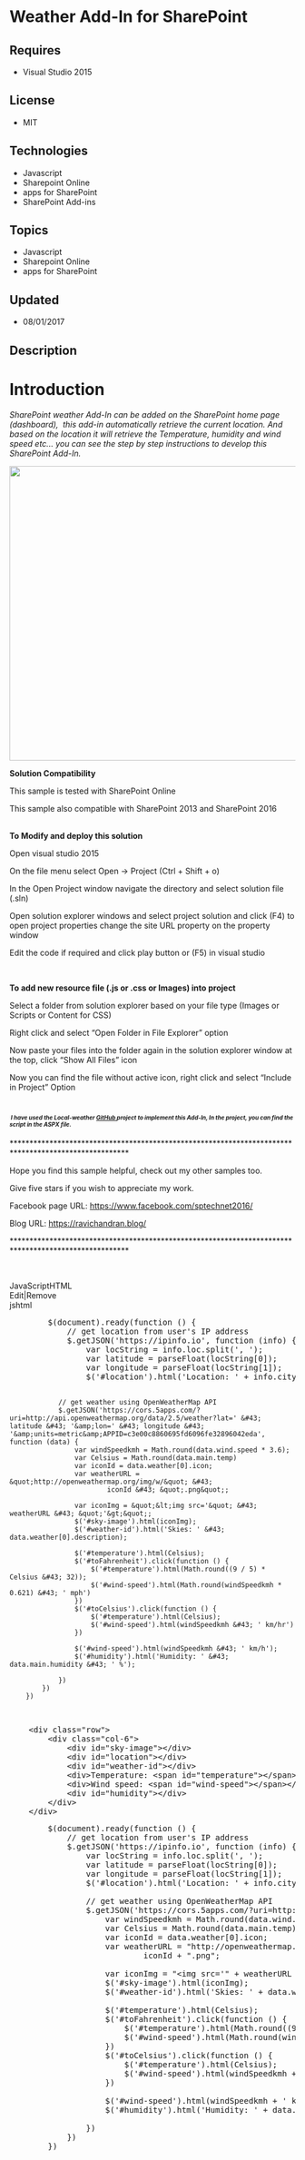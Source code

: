# Weather Add-In for SharePoint
## Requires
- Visual Studio 2015
## License
- MIT
## Technologies
- Javascript
- Sharepoint Online
- apps for SharePoint
- SharePoint Add-ins
## Topics
- Javascript
- Sharepoint Online
- apps for SharePoint
## Updated
- 08/01/2017
## Description

<h1>Introduction</h1>
<p><em>SharePoint weather Add-In can be added on the SharePoint home page (dashboard), &nbsp;this add-in automatically retrieve the current location. And based on the location it will retrieve the Temperature, humidity and wind speed etc...&nbsp;you can see
 the step by step instructions to develop this SharePoint Add-In.</em></p>
<p><img id="176410" src="176410-weather%20addin.jpg" alt="" width="611" height="519"></p>
<p><strong>Solution Compatibility</strong></p>
<p>This sample is tested with SharePoint Online</p>
<p>This sample also compatible with SharePoint 2013 and SharePoint 2016</p>
<p><br>
<strong>To Modify and deploy this solution</strong></p>
<p>Open visual studio 2015</p>
<p>On the file menu select Open -&gt; Project (Ctrl &#43; Shift &#43; o)</p>
<p>In the Open Project window navigate the directory and select solution file (.sln)</p>
<p>Open solution explorer windows and select project solution and click (F4) to open project properties change the site URL property on the property window&nbsp;</p>
<p>Edit the code if required and click play button or (F5) in visual studio&nbsp;</p>
<p>&nbsp;</p>
<p><strong>To add new resource file (.js or .css or Images) into project</strong></p>
<p>Select a folder from solution explorer based on your file type (Images or Scripts or Content for CSS)</p>
<p>Right click and select &ldquo;Open Folder in File Explorer&rdquo; option</p>
<p>Now paste your files into the folder again in the solution explorer window at the top, click &ldquo;Show All Files&rdquo; icon</p>
<p>Now you can find the file without active icon, right click and select &ldquo;Include in Project&rdquo; Option</p>
<h1><em style="font-size:10px">&nbsp;I have used the Local-weather <a rel="noopener" href="https://github.com/joshuadelosreyes/local-weather/" target="_blank">
GitHub&nbsp;</a>project to implement this Add-In, In the project, you can find the script in the ASPX file.</em></h1>
<p>*****************************************************************************************************</p>
<p>Hope you find this sample helpful, check out my other samples too.</p>
<p>Give five stars if you wish to appreciate my work.</p>
<p>Facebook page URL:&nbsp;<a title="https://www.facebook.com/sptechnet2016/" href="https://www.facebook.com/sptechnet2016/" target="_blank">https://www.facebook.com/sptechnet2016/</a></p>
<p>Blog URL:&nbsp;<a title="ravichandran.blog" href="https://code.msdn.microsoft.com/Text-to-speech-Add-In-for-af5abf7f/ravichandran.blog" target="_blank">https://ravichandran.blog/</a></p>
<p>*****************************************************************************************************</p>
<p>&nbsp;</p>
<div class="scriptcode">
<div class="pluginEditHolder" pluginCommand="mceScriptCode">
<div class="title"><span>JavaScript</span><span>HTML</span></div>
<div class="pluginLinkHolder"><span class="pluginEditHolderLink">Edit</span>|<span class="pluginRemoveHolderLink">Remove</span></div>
<span class="hidden">js</span><span class="hidden">html</span>
<pre class="hidden">        $(document).ready(function () {
            // get location from user's IP address
            $.getJSON('https://ipinfo.io', function (info) {
                var locString = info.loc.split(', ');
                var latitude = parseFloat(locString[0]);
                var longitude = parseFloat(locString[1]);
                $('#location').html('Location: ' &#43; info.city &#43; ', ' &#43; info.region &#43; ', ' &#43; info.country)

                // get weather using OpenWeatherMap API
                $.getJSON('https://cors.5apps.com/?uri=http://api.openweathermap.org/data/2.5/weather?lat=' &#43; latitude &#43; '&amp;lon=' &#43; longitude &#43; '&amp;units=metric&amp;APPID=c3e00c8860695fd6096fe32896042eda', function (data) {
                    var windSpeedkmh = Math.round(data.wind.speed * 3.6);
                    var Celsius = Math.round(data.main.temp)
                    var iconId = data.weather[0].icon;
                    var weatherURL = &quot;http://openweathermap.org/img/w/&quot; &#43;
                            iconId &#43; &quot;.png&quot;;

                    var iconImg = &quot;&lt;img src='&quot; &#43; weatherURL &#43; &quot;'&gt;&quot;;
                    $('#sky-image').html(iconImg);
                    $('#weather-id').html('Skies: ' &#43; data.weather[0].description);

                    $('#temperature').html(Celsius);
                    $('#toFahrenheit').click(function () {
                        $('#temperature').html(Math.round((9 / 5) * Celsius &#43; 32));
                        $('#wind-speed').html(Math.round(windSpeedkmh * 0.621) &#43; ' mph')
                    })
                    $('#toCelsius').click(function () {
                        $('#temperature').html(Celsius);
                        $('#wind-speed').html(windSpeedkmh &#43; ' km/hr')
                    })

                    $('#wind-speed').html(windSpeedkmh &#43; ' km/h');
                    $('#humidity').html('Humidity: ' &#43; data.main.humidity &#43; ' %');

                })
            })
        })
</pre>
<pre class="hidden">    &lt;div class=&quot;row&quot;&gt;
        &lt;div class=&quot;col-6&quot;&gt;
            &lt;div id=&quot;sky-image&quot;&gt;&lt;/div&gt;
            &lt;div id=&quot;location&quot;&gt;&lt;/div&gt;
            &lt;div id=&quot;weather-id&quot;&gt;&lt;/div&gt;
            &lt;div&gt;Temperature: &lt;span id=&quot;temperature&quot;&gt;&lt;/span&gt;&amp;deg&lt;a href=&quot;#&quot; id=&quot;toCelsius&quot;&gt;C&lt;/a&gt; | &amp;deg&lt;a href=&quot;#&quot; id=&quot;toFahrenheit&quot;&gt;F&lt;/a&gt;&lt;/div&gt;
            &lt;div&gt;Wind speed: &lt;span id=&quot;wind-speed&quot;&gt;&lt;/span&gt;&lt;/div&gt;
            &lt;div id=&quot;humidity&quot;&gt;&lt;/div&gt;
        &lt;/div&gt;
    &lt;/div&gt;
</pre>
<div class="preview">
<pre class="js">&nbsp;&nbsp;&nbsp;&nbsp;&nbsp;&nbsp;&nbsp;&nbsp;$(document).ready(<span class="js__operator">function</span>&nbsp;()&nbsp;<span class="js__brace">{</span>&nbsp;
&nbsp;&nbsp;&nbsp;&nbsp;&nbsp;&nbsp;&nbsp;&nbsp;&nbsp;&nbsp;&nbsp;&nbsp;<span class="js__sl_comment">//&nbsp;get&nbsp;location&nbsp;from&nbsp;user's&nbsp;IP&nbsp;address</span>&nbsp;
&nbsp;&nbsp;&nbsp;&nbsp;&nbsp;&nbsp;&nbsp;&nbsp;&nbsp;&nbsp;&nbsp;&nbsp;$.getJSON(<span class="js__string">'https://ipinfo.io'</span>,&nbsp;<span class="js__operator">function</span>&nbsp;(info)&nbsp;<span class="js__brace">{</span>&nbsp;
&nbsp;&nbsp;&nbsp;&nbsp;&nbsp;&nbsp;&nbsp;&nbsp;&nbsp;&nbsp;&nbsp;&nbsp;&nbsp;&nbsp;&nbsp;&nbsp;<span class="js__statement">var</span>&nbsp;locString&nbsp;=&nbsp;info.loc.split(<span class="js__string">',&nbsp;'</span>);&nbsp;
&nbsp;&nbsp;&nbsp;&nbsp;&nbsp;&nbsp;&nbsp;&nbsp;&nbsp;&nbsp;&nbsp;&nbsp;&nbsp;&nbsp;&nbsp;&nbsp;<span class="js__statement">var</span>&nbsp;latitude&nbsp;=&nbsp;<span class="js__function">parseFloat</span>(locString[<span class="js__num">0</span>]);&nbsp;
&nbsp;&nbsp;&nbsp;&nbsp;&nbsp;&nbsp;&nbsp;&nbsp;&nbsp;&nbsp;&nbsp;&nbsp;&nbsp;&nbsp;&nbsp;&nbsp;<span class="js__statement">var</span>&nbsp;longitude&nbsp;=&nbsp;<span class="js__function">parseFloat</span>(locString[<span class="js__num">1</span>]);&nbsp;
&nbsp;&nbsp;&nbsp;&nbsp;&nbsp;&nbsp;&nbsp;&nbsp;&nbsp;&nbsp;&nbsp;&nbsp;&nbsp;&nbsp;&nbsp;&nbsp;$(<span class="js__string">'#location'</span>).html(<span class="js__string">'Location:&nbsp;'</span>&nbsp;&#43;&nbsp;info.city&nbsp;&#43;&nbsp;<span class="js__string">',&nbsp;'</span>&nbsp;&#43;&nbsp;info.region&nbsp;&#43;&nbsp;<span class="js__string">',&nbsp;'</span>&nbsp;&#43;&nbsp;info.country)&nbsp;
&nbsp;
&nbsp;&nbsp;&nbsp;&nbsp;&nbsp;&nbsp;&nbsp;&nbsp;&nbsp;&nbsp;&nbsp;&nbsp;&nbsp;&nbsp;&nbsp;&nbsp;<span class="js__sl_comment">//&nbsp;get&nbsp;weather&nbsp;using&nbsp;OpenWeatherMap&nbsp;API</span>&nbsp;
&nbsp;&nbsp;&nbsp;&nbsp;&nbsp;&nbsp;&nbsp;&nbsp;&nbsp;&nbsp;&nbsp;&nbsp;&nbsp;&nbsp;&nbsp;&nbsp;$.getJSON(<span class="js__string">'https://cors.5apps.com/?uri=http://api.openweathermap.org/data/2.5/weather?lat='</span>&nbsp;&#43;&nbsp;latitude&nbsp;&#43;&nbsp;<span class="js__string">'&amp;lon='</span>&nbsp;&#43;&nbsp;longitude&nbsp;&#43;&nbsp;<span class="js__string">'&amp;units=metric&amp;APPID=c3e00c8860695fd6096fe32896042eda'</span>,&nbsp;<span class="js__operator">function</span>&nbsp;(data)&nbsp;<span class="js__brace">{</span>&nbsp;
&nbsp;&nbsp;&nbsp;&nbsp;&nbsp;&nbsp;&nbsp;&nbsp;&nbsp;&nbsp;&nbsp;&nbsp;&nbsp;&nbsp;&nbsp;&nbsp;&nbsp;&nbsp;&nbsp;&nbsp;<span class="js__statement">var</span>&nbsp;windSpeedkmh&nbsp;=&nbsp;<span class="js__object">Math</span>.round(data.wind.speed&nbsp;*&nbsp;<span class="js__num">3.6</span>);&nbsp;
&nbsp;&nbsp;&nbsp;&nbsp;&nbsp;&nbsp;&nbsp;&nbsp;&nbsp;&nbsp;&nbsp;&nbsp;&nbsp;&nbsp;&nbsp;&nbsp;&nbsp;&nbsp;&nbsp;&nbsp;<span class="js__statement">var</span>&nbsp;Celsius&nbsp;=&nbsp;<span class="js__object">Math</span>.round(data.main.temp)&nbsp;
&nbsp;&nbsp;&nbsp;&nbsp;&nbsp;&nbsp;&nbsp;&nbsp;&nbsp;&nbsp;&nbsp;&nbsp;&nbsp;&nbsp;&nbsp;&nbsp;&nbsp;&nbsp;&nbsp;&nbsp;<span class="js__statement">var</span>&nbsp;iconId&nbsp;=&nbsp;data.weather[<span class="js__num">0</span>].icon;&nbsp;
&nbsp;&nbsp;&nbsp;&nbsp;&nbsp;&nbsp;&nbsp;&nbsp;&nbsp;&nbsp;&nbsp;&nbsp;&nbsp;&nbsp;&nbsp;&nbsp;&nbsp;&nbsp;&nbsp;&nbsp;<span class="js__statement">var</span>&nbsp;weatherURL&nbsp;=&nbsp;<span class="js__string">&quot;http://openweathermap.org/img/w/&quot;</span>&nbsp;&#43;&nbsp;
&nbsp;&nbsp;&nbsp;&nbsp;&nbsp;&nbsp;&nbsp;&nbsp;&nbsp;&nbsp;&nbsp;&nbsp;&nbsp;&nbsp;&nbsp;&nbsp;&nbsp;&nbsp;&nbsp;&nbsp;&nbsp;&nbsp;&nbsp;&nbsp;&nbsp;&nbsp;&nbsp;&nbsp;iconId&nbsp;&#43;&nbsp;<span class="js__string">&quot;.png&quot;</span>;&nbsp;
&nbsp;
&nbsp;&nbsp;&nbsp;&nbsp;&nbsp;&nbsp;&nbsp;&nbsp;&nbsp;&nbsp;&nbsp;&nbsp;&nbsp;&nbsp;&nbsp;&nbsp;&nbsp;&nbsp;&nbsp;&nbsp;<span class="js__statement">var</span>&nbsp;iconImg&nbsp;=&nbsp;<span class="js__string">&quot;&lt;img&nbsp;src='&quot;</span>&nbsp;&#43;&nbsp;weatherURL&nbsp;&#43;&nbsp;<span class="js__string">&quot;'&gt;&quot;</span>;&nbsp;
&nbsp;&nbsp;&nbsp;&nbsp;&nbsp;&nbsp;&nbsp;&nbsp;&nbsp;&nbsp;&nbsp;&nbsp;&nbsp;&nbsp;&nbsp;&nbsp;&nbsp;&nbsp;&nbsp;&nbsp;$(<span class="js__string">'#sky-image'</span>).html(iconImg);&nbsp;
&nbsp;&nbsp;&nbsp;&nbsp;&nbsp;&nbsp;&nbsp;&nbsp;&nbsp;&nbsp;&nbsp;&nbsp;&nbsp;&nbsp;&nbsp;&nbsp;&nbsp;&nbsp;&nbsp;&nbsp;$(<span class="js__string">'#weather-id'</span>).html(<span class="js__string">'Skies:&nbsp;'</span>&nbsp;&#43;&nbsp;data.weather[<span class="js__num">0</span>].description);&nbsp;
&nbsp;
&nbsp;&nbsp;&nbsp;&nbsp;&nbsp;&nbsp;&nbsp;&nbsp;&nbsp;&nbsp;&nbsp;&nbsp;&nbsp;&nbsp;&nbsp;&nbsp;&nbsp;&nbsp;&nbsp;&nbsp;$(<span class="js__string">'#temperature'</span>).html(Celsius);&nbsp;
&nbsp;&nbsp;&nbsp;&nbsp;&nbsp;&nbsp;&nbsp;&nbsp;&nbsp;&nbsp;&nbsp;&nbsp;&nbsp;&nbsp;&nbsp;&nbsp;&nbsp;&nbsp;&nbsp;&nbsp;$(<span class="js__string">'#toFahrenheit'</span>).click(<span class="js__operator">function</span>&nbsp;()&nbsp;<span class="js__brace">{</span>&nbsp;
&nbsp;&nbsp;&nbsp;&nbsp;&nbsp;&nbsp;&nbsp;&nbsp;&nbsp;&nbsp;&nbsp;&nbsp;&nbsp;&nbsp;&nbsp;&nbsp;&nbsp;&nbsp;&nbsp;&nbsp;&nbsp;&nbsp;&nbsp;&nbsp;$(<span class="js__string">'#temperature'</span>).html(<span class="js__object">Math</span>.round((<span class="js__num">9</span>&nbsp;/&nbsp;<span class="js__num">5</span>)&nbsp;*&nbsp;Celsius&nbsp;&#43;&nbsp;<span class="js__num">32</span>));&nbsp;
&nbsp;&nbsp;&nbsp;&nbsp;&nbsp;&nbsp;&nbsp;&nbsp;&nbsp;&nbsp;&nbsp;&nbsp;&nbsp;&nbsp;&nbsp;&nbsp;&nbsp;&nbsp;&nbsp;&nbsp;&nbsp;&nbsp;&nbsp;&nbsp;$(<span class="js__string">'#wind-speed'</span>).html(<span class="js__object">Math</span>.round(windSpeedkmh&nbsp;*&nbsp;<span class="js__num">0.621</span>)&nbsp;&#43;&nbsp;<span class="js__string">'&nbsp;mph'</span>)&nbsp;
&nbsp;&nbsp;&nbsp;&nbsp;&nbsp;&nbsp;&nbsp;&nbsp;&nbsp;&nbsp;&nbsp;&nbsp;&nbsp;&nbsp;&nbsp;&nbsp;&nbsp;&nbsp;&nbsp;&nbsp;<span class="js__brace">}</span>)&nbsp;
&nbsp;&nbsp;&nbsp;&nbsp;&nbsp;&nbsp;&nbsp;&nbsp;&nbsp;&nbsp;&nbsp;&nbsp;&nbsp;&nbsp;&nbsp;&nbsp;&nbsp;&nbsp;&nbsp;&nbsp;$(<span class="js__string">'#toCelsius'</span>).click(<span class="js__operator">function</span>&nbsp;()&nbsp;<span class="js__brace">{</span>&nbsp;
&nbsp;&nbsp;&nbsp;&nbsp;&nbsp;&nbsp;&nbsp;&nbsp;&nbsp;&nbsp;&nbsp;&nbsp;&nbsp;&nbsp;&nbsp;&nbsp;&nbsp;&nbsp;&nbsp;&nbsp;&nbsp;&nbsp;&nbsp;&nbsp;$(<span class="js__string">'#temperature'</span>).html(Celsius);&nbsp;
&nbsp;&nbsp;&nbsp;&nbsp;&nbsp;&nbsp;&nbsp;&nbsp;&nbsp;&nbsp;&nbsp;&nbsp;&nbsp;&nbsp;&nbsp;&nbsp;&nbsp;&nbsp;&nbsp;&nbsp;&nbsp;&nbsp;&nbsp;&nbsp;$(<span class="js__string">'#wind-speed'</span>).html(windSpeedkmh&nbsp;&#43;&nbsp;<span class="js__string">'&nbsp;km/hr'</span>)&nbsp;
&nbsp;&nbsp;&nbsp;&nbsp;&nbsp;&nbsp;&nbsp;&nbsp;&nbsp;&nbsp;&nbsp;&nbsp;&nbsp;&nbsp;&nbsp;&nbsp;&nbsp;&nbsp;&nbsp;&nbsp;<span class="js__brace">}</span>)&nbsp;
&nbsp;
&nbsp;&nbsp;&nbsp;&nbsp;&nbsp;&nbsp;&nbsp;&nbsp;&nbsp;&nbsp;&nbsp;&nbsp;&nbsp;&nbsp;&nbsp;&nbsp;&nbsp;&nbsp;&nbsp;&nbsp;$(<span class="js__string">'#wind-speed'</span>).html(windSpeedkmh&nbsp;&#43;&nbsp;<span class="js__string">'&nbsp;km/h'</span>);&nbsp;
&nbsp;&nbsp;&nbsp;&nbsp;&nbsp;&nbsp;&nbsp;&nbsp;&nbsp;&nbsp;&nbsp;&nbsp;&nbsp;&nbsp;&nbsp;&nbsp;&nbsp;&nbsp;&nbsp;&nbsp;$(<span class="js__string">'#humidity'</span>).html(<span class="js__string">'Humidity:&nbsp;'</span>&nbsp;&#43;&nbsp;data.main.humidity&nbsp;&#43;&nbsp;<span class="js__string">'&nbsp;%'</span>);&nbsp;
&nbsp;
&nbsp;&nbsp;&nbsp;&nbsp;&nbsp;&nbsp;&nbsp;&nbsp;&nbsp;&nbsp;&nbsp;&nbsp;&nbsp;&nbsp;&nbsp;&nbsp;<span class="js__brace">}</span>)&nbsp;
&nbsp;&nbsp;&nbsp;&nbsp;&nbsp;&nbsp;&nbsp;&nbsp;&nbsp;&nbsp;&nbsp;&nbsp;<span class="js__brace">}</span>)&nbsp;
&nbsp;&nbsp;&nbsp;&nbsp;&nbsp;&nbsp;&nbsp;&nbsp;<span class="js__brace">}</span>)&nbsp;</pre>
</div>
</div>
</div>
